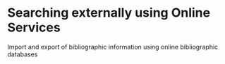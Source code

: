 # Searching externally using Online Services

Import and export of bibliographic information using online bibliographic databases

